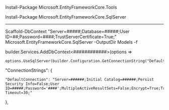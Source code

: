 Install-Package Microsoft.EntityFrameworkCore.Tools

Install-Package Microsoft.EntityFrameworkCore.SqlServer
************************************************************************************************** 
 
Scaffold-DbContext "Server=#####;Database=#####;User ID=##;Password=####;TrustServerCertificate=True;" Microsoft.EntityFrameworkCore.SqlServer -OutputDir Models -f
 
builder.Services.AddDbContext<############>(options =>

    options.UseSqlServer(builder.Configuration.GetConnectionString("DefaultConnection")));

 
  "ConnectionStrings": {

    "DefaultConnection": "Server=######;Initial Catalog=######;Persist Security Info=False;User ID=#####;Password='####';MultipleActiveResultSets=False;Encrypt=True;TrustServerCertificate=true;Connection Timeout=30;"

  },
 
